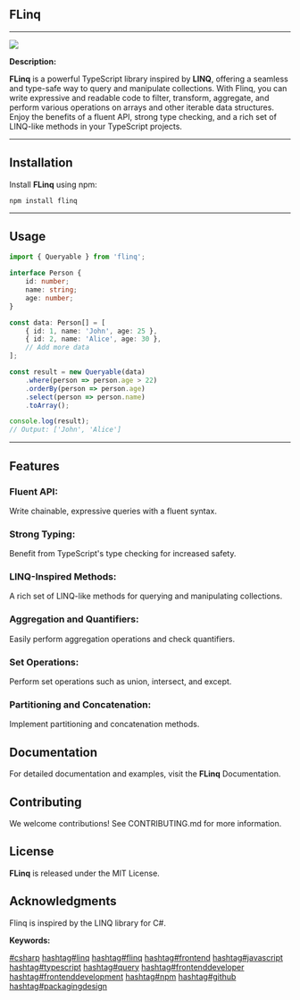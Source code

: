 ## **FLinq**

---

![](https://33333.cdn.cke-cs.com/kSW7V9NHUXugvhoQeFaf/images/cf9b2d334dee58e1dd85b152fe78df7e3e00f1ec18d2fa4e.png)

**Description:** 

**FLinq** is a powerful TypeScript library inspired by **LINQ**, offering a seamless and type-safe way to query and manipulate collections. With Flinq, you can write expressive and readable code to filter, transform, aggregate, and perform various operations on arrays and other iterable data structures. Enjoy the benefits of a fluent API, strong type checking, and a rich set of LINQ-like methods in your TypeScript projects.

---

## Installation

Install **FLinq** using npm:

```plaintext
npm install flinq
```

---

## Usage

```typescript
import { Queryable } from 'flinq';

interface Person {
    id: number;
    name: string;
    age: number;
}

const data: Person[] = [
    { id: 1, name: 'John', age: 25 },
    { id: 2, name: 'Alice', age: 30 },
    // Add more data
];

const result = new Queryable(data)
    .where(person => person.age > 22)
    .orderBy(person => person.age)
    .select(person => person.name)
    .toArray();

console.log(result);
// Output: ['John', 'Alice']
```

---

## Features

### Fluent API:

Write chainable, expressive queries with a fluent syntax.

### Strong Typing:

Benefit from TypeScript's type checking for increased safety.

### LINQ-Inspired Methods:

A rich set of LINQ-like methods for querying and manipulating collections.

### Aggregation and Quantifiers:

Easily perform aggregation operations and check quantifiers.

### Set Operations:

Perform set operations such as union, intersect, and except.

### Partitioning and Concatenation:

Implement partitioning and concatenation methods.

## Documentation

For detailed documentation and examples, visit the **FLinq** Documentation.

## Contributing

We welcome contributions! See CONTRIBUTING.md for more information.

## License

**FLinq** is released under the MIT License.

## Acknowledgments

Flinq is inspired by the LINQ library for C#.

**Keywords:**

[#csharp](https://www.linkedin.com/feed/hashtag/?keywords=csharp&highlightedUpdateUrns=urn%3Ali%3Aactivity%3A7159943830421614592) [hashtag#linq](https://www.linkedin.com/feed/hashtag/?keywords=linq&highlightedUpdateUrns=urn%3Ali%3Aactivity%3A7159943830421614592) [hashtag#flinq](https://www.linkedin.com/feed/hashtag/?keywords=flinq&highlightedUpdateUrns=urn%3Ali%3Aactivity%3A7159943830421614592) [hashtag#frontend](https://www.linkedin.com/feed/hashtag/?keywords=frontend&highlightedUpdateUrns=urn%3Ali%3Aactivity%3A7159943830421614592) [hashtag#javascript](https://www.linkedin.com/feed/hashtag/?keywords=javascript&highlightedUpdateUrns=urn%3Ali%3Aactivity%3A7159943830421614592) [hashtag#typescript](https://www.linkedin.com/feed/hashtag/?keywords=typescript&highlightedUpdateUrns=urn%3Ali%3Aactivity%3A7159943830421614592) [hashtag#query](https://www.linkedin.com/feed/hashtag/?keywords=query&highlightedUpdateUrns=urn%3Ali%3Aactivity%3A7159943830421614592) [hashtag#frontenddeveloper](https://www.linkedin.com/feed/hashtag/?keywords=frontenddeveloper&highlightedUpdateUrns=urn%3Ali%3Aactivity%3A7159943830421614592) [hashtag#frontenddevelopment](https://www.linkedin.com/feed/hashtag/?keywords=frontenddevelopment&highlightedUpdateUrns=urn%3Ali%3Aactivity%3A7159943830421614592) [hashtag#npm](https://www.linkedin.com/feed/hashtag/?keywords=npm&highlightedUpdateUrns=urn%3Ali%3Aactivity%3A7159943830421614592) [hashtag#github](https://www.linkedin.com/feed/hashtag/?keywords=github&highlightedUpdateUrns=urn%3Ali%3Aactivity%3A7159943830421614592) [hashtag#packagingdesign](https://www.linkedin.com/feed/hashtag/?keywords=packagingdesign&highlightedUpdateUrns=urn%3Ali%3Aactivity%3A7159943830421614592)